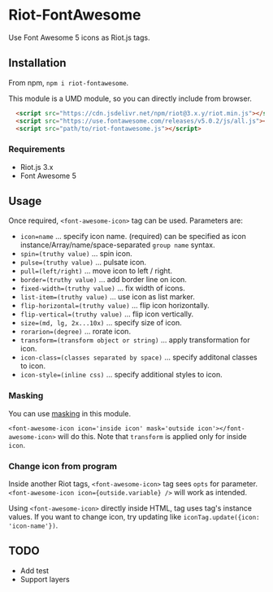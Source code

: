 # Riot-FontAwesome

Use Font Awesome 5 icons as Riot.js tags.

## Installation

From npm, `npm i riot-fontawesome`.

This module is a UMD module, so you can directly include from browser.

```html
  <script src="https://cdn.jsdelivr.net/npm/riot@3.x.y/riot.min.js"></script>
  <script src="https://use.fontawesome.com/releases/v5.0.2/js/all.js"></script>
  <script src="path/to/riot-fontawesome.js"></script>
```

### Requirements

* Riot.js 3.x
* Font Awesome 5

## Usage

Once required, `<font-awesome-icon>` tag can be used. Parameters are:

* `icon=name` ... specify icon name. (required) can be specified as icon instance/Array/name/space-separated `group name` syntax.
* `spin=(truthy value)` ... spin icon.
* `pulse=(truthy value)` ... pulsate icon.
* `pull=(left/right)` ... move icon to left / right.
* `border=(truthy value)` ... add border line on icon.
* `fixed-width=(truthy value)` ... fix width of icons.
* `list-item=(truthy value)` ... use icon as list marker.
* `flip-horizontal=(truthy value)` ... flip icon horizontally.
* `flip-vertical=(truthy value)` ... flip icon vertically.
* `size=(md, lg, 2x...10x)` ... specify size of icon.
* `rorarion=(degree)` ... rorate icon.
* `transform=(transform object or string)` ... apply transformation for icon.
* `icon-class=(classes separated by space)` ... specify additonal classes to icon.
* `icon-style=(inline css)` ... specify additional styles to icon.

### Masking

You can use [masking](https://fontawesome.com/how-to-use/svg-with-js#masking) in this module.

`<font-awesome-icon icon='inside icon' mask='outside icon'></font-awesome-icon>` will do this.
Note that `transform` is applied only for inside `icon`.

### Change icon from program

Inside another Riot tags, `<font-awesome-icon>` tag sees `opts` for parameter.
`<font-awesome-icon icon={outside.variable} />` will work as intended.

Using `<font-awesome-icon>` directly inside HTML, tag uses tag's instance values.
If you want to change icon, try updating like `iconTag.update({icon: 'icon-name'})`.

## TODO

* Add test
* Support layers
